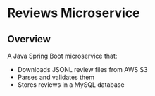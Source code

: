 # Reviews Microservice

##  Overview
A Java Spring Boot microservice that:
- Downloads JSONL review files from AWS S3
- Parses and validates them
- Stores reviews in a MySQL database